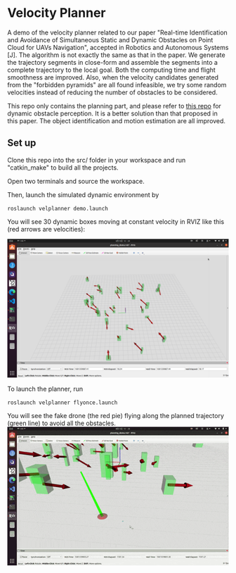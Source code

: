 # Velocity Planner
A demo of the velocity planner related to our paper "Real-time Identification and Avoidance of Simultaneous Static and Dynamic Obstacles on Point Cloud for UAVs Navigation", accepted in Robotics and Autonomous Systems [J]. The algorithm is not exactly the same as that in the paper. We generate the trajectory segments in close-form and assemble the segments into a complete trajectory to the local goal. Both the computing time and flight smoothness are improved. Also, when the velocity candidates generated from the "forbidden pyramids" are all found infeasible, we try some random velocities instead of reducing the number of obstacles to be considered.

This repo only contains the planning part, and please refer to [this repo](https://github.com/chenhanpolyu/DynTrack) for dynamic obstacle perception. It is a better solution than that proposed in this paper. The object identification and motion estimation are all improved.

## Set up
Clone this repo into the src/ folder in your workspace and run "catkin_make" to build all the projects.

Open two terminals and source the workspace.

Then, launch the simulated dynamic environment by
````
roslaunch velplanner demo.launch
````
You will see 30 dynamic boxes moving at constant velocity in RVIZ like this (red arrows are velocities):

![image](gif/velplanner_world.png)

To launch the planner, run
````
roslaunch velplanner flyonce.launch 
````

You will see the fake drone (the red pie) flying along the planned trajectory (green line) to avoid all the obstacles.
![image](gif/plan_demo_fake.gif)